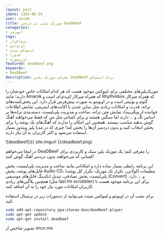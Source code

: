 ```yaml
---
layout: post
jdate: 1393-06-29
user: misam
title: موزیک پلیر بی دردسر DeaDBeeF
categories:
- آموزشی
tags:
- نرم‌افزار
- اوبونتو
- لینوکس مینت
- فدورا
- اوپن‌سوزه
featured: deadbeef.png
keywords:
- DeaDBeeF
description: معرفی موزیک پلیر DeaDBeeF برای لینوکس
---
```


موزیک‌پلیرهای مختلفی برای لینوکس موجود هست که هر کدام امکانات خاص خودشان را دارند؛ مانند Amarok که همراه میزکار کی‌دی‌ای است و Rhythmbox که همراه میزکار گنوم و یونیتی است و در اوبونتو به صورت پیش‌فرض قرار دارد. این پخش‌کننده‌های ترانه، قدرت و امکانات زیادی مثل ساین شدن با اکانت‌های اینترنتی، نمایش اطلاعات خواننده از ویکی‌پیدا، نمایش متن ترانه، ساخت و مدیریت پلی‌لیست، دسته‌بندی ترانه‌ها بر اساس تگ و ... دارند اما سنگین هستند و برای کسانی مثل من که فقط می‌خواهند آهنگ گوش بدهند مناسب نیستند. همچنین این امکان را ندارند که آهنگ‌های یک پوشه را برای پخش انتخاب کنید و بدون دردسر آن‌ها را پخش کند! چیزی که در مدیا پلیر ویندوز بسیار استفاده می‌شود و اکثر کاربران به آن نیاز دارند.

![deadbeef]({{ site.imgurl }}/deadbeef.png)

در اینجا می‌خواهم DeaDBeeF را معرفی کنم؛ یک موزیک پلیر سبک و کاربردی برای کسانی که می‌خواهند بدون دردسر آهنگ گوش کنند!

این برنامه رابطی بسیار ساده دارد و امکاناتی مانند ساخت و مدیریت پلی‌لیست، پخش فایل‌های پوشه، پخش Audio CD، تنظیمات اکولایزر، تکرار تک موزیک، تکرار کل پوشه/پلی‌لیست، پخش تصادفی، تبدیل انکدینگ فایل‌های موسیقی (Convert) و ... دارد. همچنین پلاگین‌های زیادی (مثل last.fm scrobbler) برای این برنامه موجود هست تا کاربران امکانات مورد نیاز خود را به آن اضافه کنند.

برای نصب آن در اوبونتو و لینوکس مینت می‌توانید از دستورات زیر در ترمینال استفاده کنید.

```sh
sudo add-apt-repository ppa:starws-box/deadbeef-player
sudo apt-get update
sudo apt-get install deadbeef
```


تصویر شاخص از imcn.me